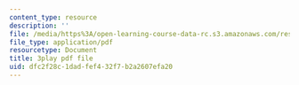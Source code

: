 ```yaml
---
content_type: resource
description: ''
file: /media/https%3A/open-learning-course-data-rc.s3.amazonaws.com/res-3-004-visualizing-materials-science-fall-2017/dfc2f28c1dadfef432f7b2a2607efa20_vGyHgaXnAMA.pdf
file_type: application/pdf
resourcetype: Document
title: 3play pdf file
uid: dfc2f28c-1dad-fef4-32f7-b2a2607efa20
---
```

